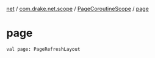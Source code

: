 [net](../../index.md) / [com.drake.net.scope](../index.md) / [PageCoroutineScope](index.md) / [page](./page.md)

# page

`val page: PageRefreshLayout`